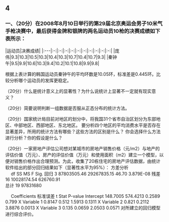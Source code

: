## 4
### 一、（20分）在2008年8月10日举行的第29届北京奥运会男子10米气手枪决赛中，最后获得金牌和银牌的两名运动员10枪的决赛成绩如下表所示：
|运动员|决赛成绩|
|:---|:-:|:-:|:-:|:-:|:-:|:-:|:-:|:-:|:-:|:-:|
|庞伟|9.3|10.3|10.5|10.3|10.4|10.3|10.7|10.4|10.7|9.3|
|秦钟午|9.5|9.9|10.6|10.3|9.4|10.2|10.1|10.8|9.9|9.8|

根据上表计算的韩国运动员秦钟午的平均环数是10.05环，标准差是0.445环。比较分析哪个运动员的发挥更稳定。

（20分）什么是统计意义上的显著性？为什么说统计上显著不一定就有现实意义？

（20分）简要说明判断一组数据是否服从正态分布的统计方法。

（20分）国家统计局目前对地区的划分中，将我国31个省市自治区划分为东部地区、中部地区、西部地区、东北地区。
要分析四个地区的平均消费水平是否存在显著差异，所用的统计方法有哪些？这些方法的区别是什么？
你会选择什么方法进行分析？你的假设是什么？

（20分）一家房地产评估公司想对某城市的房地产销售价格（元/m2）与地产的评估价值（万元）、房产的评估价值（万元）和使用面积（m2）建立一个模型，以便对销售价格作出合理预测。为此，收集了20栋住宅的房地产评估数据，由统计软件给出的部分回归结果如下（显著性水平为95%）：
方差分析					
　	df	SS	MS	F	Sig.
回归	3	87803505.46	29267835.15	46.70	3.879E-08
残差	16	10028174.54	626760.91		
总计	19	97831680	　	　	　
					

　	Coefficients	标准误差	t Stat	P-value
Intercept	148.7005	574.4213	0.2589	0.799
X Variable 1	0.8147	0.512	1.5913	0.1311
X Variable 2	0.821	0.2112	3.8876	0.0013
X Variable 3	0.135	0.0659	2.0503	0.0571
对所建立的回归模型进行综合评价。

